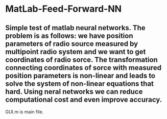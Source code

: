 # MatLab-Feed-Forward-NN
Simple test of matlab neural networks. The problem is as follows: we have position parameters of radio source measured by multipoint radio system and 
we want to get coordinates of radio sorce. The transformation connecting coordinates of sorce with measured position parameters is non-linear and
leads to solve the system of non-linear equations that hard. Using neral networks we can reduce computational cost and even improve accuracy.
-----------------
GUI.m is main file.
